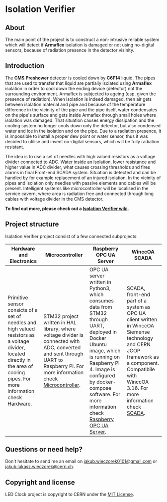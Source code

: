 # Isolation Verifier

## About 
The main point of the project is to construct a non-intrusive reliable system
which will detect if **Armaflex** isolation is damaged or not using no-digital
sensors, because of radiation presence in the detector visinity.

## Introduction
The **CMS** **Preshower** detector is cooled down by **C6F14** liquid. 
The pipes that are used to transfer that liquid are partially isolated using **Armaflex** isolation
in order to cool down the ending device (detector) not the surrounding environment. Armaflex is subjected to ageing 
(esp. given the presence of radiation). When isolation is indeed damaged, then air gets 
between isolation material and pipe and because of the temperature difference in the vicinity of the pipe and the pipe 
itself, water condensates on the pipe's surface and gets inside Armaflex through small holes where isolation 
was damaged. That situation causes energy dissipation and the cooling system no longer cools down only 
the detector, but also condensed water and ice in the isolation and on the pipe. Due to a radiation presence, it is impossible to
install a proper dew point or water sensor, thus it was decided to utilise and invent no-digital sensors, which will
be fully radiation resistant.

The idea is to use a set of needles with high valued resistors as a 
voltage divider connected to ADC. Water inside an isolation, lower resistance
and higher value in ADC divider, what causes crossing thresholds and 
fires alarms in final Front-end SCADA system. Situation is detected and can be handled by for example replacement 
of an injured isolation. In the vicinity of pipes and isolation only needles with passive
elements and cables will be present. Intelligent systems like microcontroller will
be localised in the service cavern, where area is radiation free and connected through
long cables with voltage divider in the CMS detector.

**To find out more, please check out a [Isolation Verifier wiki][wiki].**

## Project structure
Isolation Verifier project consist of a few connected subprojects:

| **Hardware and Electronics**     | **Microcontroller**     | **Raspberry OPC UA Server**           | **WinccOA SCADA** |
|-------------------------------------|-------------------------------|-----------------------------------|-----------------------------------|
| Primitive sensor consicts of a set of needles and high valued resistors as a voltage divider, located directly in the area of cooling pipes. For more information check [Hardware][hardware_wiki].| STM32 project written in HAL library, where voltage divider is connected with ADC, converted and sent through UART to Raspberry PI. For more information check [Microcontroller][microcontroller_wiki].|  OPC UA server written in Python3, which consumes data from STM32 through UART, deployed in Docker Ubuntu image, which is running on Raspberry PI 4. Image is configured by docker-compose software. For more information check [Raspberry OPC UA Server][opc_wiki]. | SCADA, front-end part of a system as OPC UA client written in WinccOA Siemense technology and CERN JCOP framework as a component. Compatibile with WinccOA 3.16. For more information check [SCADA][scada_wiki]. |
## Questions or need help?
Don't hesitate to send me an email on jakub.wieczorek0101@gmail.com or jakub.lukasz.wieczorek@cern.ch.

## Copyright and license
LED Clock project is copyright to CERN under the [MIT License](https://opensource.org/licenses/MIT).

[wiki]: https://gitlab.cern.ch/jawieczo/isolationverifier/wikis/home
[hardware_wiki]: https://gitlab.cern.ch/jawieczo/isolationverifier/wikis/Hardware
[microcontroller_wiki]: https://gitlab.cern.ch/jawieczo/isolationverifier/wikis/Microcontroller
[opc_wiki]: https://gitlab.cern.ch/jawieczo/isolationverifier/wikis/Raspberry-OPC-UA-Server
[scada_wiki]: https://gitlab.cern.ch/jawieczo/isolationverifier/wikis/SCADA
